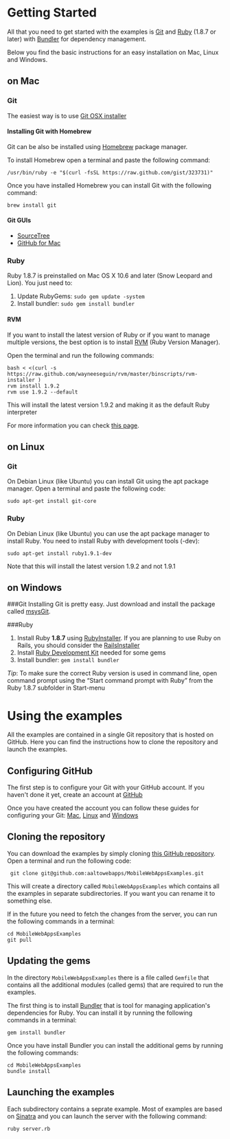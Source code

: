 # Getting Started
All that you need to get started with the examples is [Git](http://git-scm.com/) and [Ruby](http://www.ruby-lang.org/en/) (1.8.7 or later) with [Bundler](http://gembundler.com/) for dependency management. 

Below you find the basic instructions for an easy installation on Mac, Linux and Windows. 

## on Mac

### Git
The easiest way is to use [Git OSX installer](http://code.google.com/p/git-osx-installer/)

#### Installing Git with Homebrew
Git can be also be installed using [Homebrew](http://mxcl.github.com/homebrew/) package manager.

To install Homebrew open a terminal and paste the following command:

    /usr/bin/ruby -e "$(curl -fsSL https://raw.github.com/gist/323731)"

Once you have installed Homebrew you can install Git with the following command: 

    brew install git

#### Git GUIs
* [SourceTree](http://www.sourcetreeapp.com/) 
* [GitHub for Mac](http://mac.github.com/)


### Ruby
Ruby 1.8.7 is preinstalled on Mac OS X 10.6 and later (Snow Leopard and Lion). You just need to:

1. Update RubyGems: `sudo gem update -system`
2. Install bundler: `sudo gem install bundler`

#### RVM
If you want to install the latest version of Ruby or if you want to manage multiple versions, the best option is to install [RVM](https://rvm.beginrescueend.com/) (Ruby Version Manager).

Open the terminal and run the following commands:


    bash < <(curl -s https://raw.github.com/wayneeseguin/rvm/master/binscripts/rvm-installer )
    rvm install 1.9.2
    rvm use 1.9.2 --default


This will install the latest version 1.9.2 and making it as the default Ruby interpreter

For more information you can check [this page](http://www.ruby-lang.org/en/downloads/).
 
## on Linux

### Git
On Debian Linux (like Ubuntu) you can install Git using the apt package manager. Open a terminal and paste the following code: 

    sudo apt-get install git-core


### Ruby
On Debian Linux (like Ubuntu) you can use the apt package manager to install Ruby. You need to install Ruby with development tools (-dev): 

    sudo apt-get install ruby1.9.1-dev

Note that this will install the latest version 1.9.2 and not 1.9.1

## on Windows
###Git
Installing Git is pretty easy. Just download and install the package called [msysGit](http://code.google.com/p/msysgit/downloads/list).

###Ruby
1. Install Ruby **1.8.7** using [RubyInstaller](http://rubyinstaller.org/). If you are planning to use Ruby on Rails, you should consider the [RailsInstaller](http://railsinstaller.org/)
2. Install [Ruby Development Kit](https://github.com/oneclick/rubyinstaller/wiki/Development-Kit) needed for some gems
3. Install bundler: `gem install bundler`

*Tip*: To make sure the correct Ruby version is used in command line, open command prompt using the “Start command prompt with Ruby” from the Ruby 1.8.7 subfolder in Start-menu

# Using the examples
All the examples are contained in a single Git repository that is hosted on GitHub. Here you can find the instructions how to 
clone the repository and launch the examples. 

## Configuring GitHub

The first step is to configure your Git with your GitHub account. If you haven't done it yet, create an account at [GitHub](http://www.github.com)

Once you have created the account you can follow these guides for configuring your Git: [Mac](http://help.github.com/mac-set-up-git/), [Linux](http://help.github.com/linux-set-up-git/) and [Windows](http://help.github.com/win-set-up-git/)

## Cloning the repository

You can download the examples by simply cloning [this GitHub repository](https://github.com/aaltowebapps/MobileWebAppsExamples). Open a terminal and run the following code: 

     git clone git@github.com:aaltowebapps/MobileWebAppsExamples.git

This will create a directory called `MobileWebAppsExamples` which contains all the examples in separate subdirectories. If you want you can rename it to something else. 

If in the future you need to fetch the changes from the server, you can run the following commands in a terminal:
	
	cd MobileWebAppsExamples
	git pull
	
## Updating the gems

In the directory `MobileWebAppsExamples` there is a file called `Gemfile` that contains all the additional modules (called gems) that
are required to run the examples. 

The first thing is to install [Bundler](http://gembundler.com/) that is tool for managing application's dependencies for Ruby.
You can install it by running the following commands in a terminal: 

    gem install bundler

Once you have install Bundler you can install the additional gems by running the following commands: 

	cd MobileWebAppsExamples
	bundle install
		
## Launching the examples 
Each subdirectory contains a seprate example. Most of examples are based on [Sinatra](http://www.sinatrarb.com/) and you can launch the server with the following command: 
    
    ruby server.rb
    
